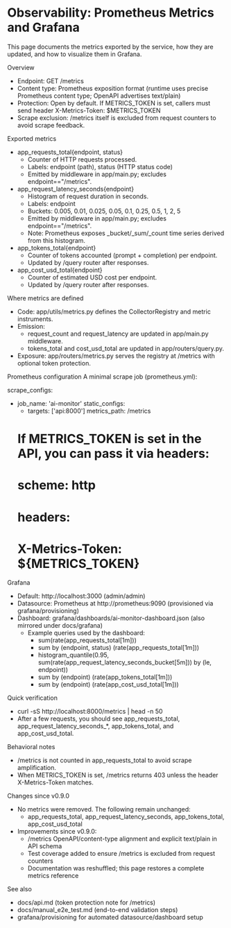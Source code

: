 # Observability: Prometheus Metrics and Grafana

This page documents the metrics exported by the service, how they are updated, and how to visualize them in Grafana.

Overview
- Endpoint: GET /metrics
- Content type: Prometheus exposition format (runtime uses precise Prometheus content type; OpenAPI advertises text/plain)
- Protection: Open by default. If METRICS_TOKEN is set, callers must send header X-Metrics-Token: $METRICS_TOKEN
- Scrape exclusion: /metrics itself is excluded from request counters to avoid scrape feedback.

Exported metrics
- app_requests_total{endpoint, status}
  - Counter of HTTP requests processed.
  - Labels: endpoint (path), status (HTTP status code)
  - Emitted by middleware in app/main.py; excludes endpoint=="/metrics".
- app_request_latency_seconds{endpoint}
  - Histogram of request duration in seconds.
  - Labels: endpoint
  - Buckets: 0.005, 0.01, 0.025, 0.05, 0.1, 0.25, 0.5, 1, 2, 5
  - Emitted by middleware in app/main.py; excludes endpoint=="/metrics".
  - Note: Prometheus exposes _bucket/_sum/_count time series derived from this histogram.
- app_tokens_total{endpoint}
  - Counter of tokens accounted (prompt + completion) per endpoint.
  - Updated by /query router after responses.
- app_cost_usd_total{endpoint}
  - Counter of estimated USD cost per endpoint.
  - Updated by /query router after responses.

Where metrics are defined
- Code: app/utils/metrics.py defines the CollectorRegistry and metric instruments.
- Emission:
  - request_count and request_latency are updated in app/main.py middleware.
  - tokens_total and cost_usd_total are updated in app/routers/query.py.
- Exposure: app/routers/metrics.py serves the registry at /metrics with optional token protection.

Prometheus configuration
A minimal scrape job (prometheus.yml):

scrape_configs:
  - job_name: 'ai-monitor'
    static_configs:
      - targets: ['api:8000']
    metrics_path: /metrics
    # If METRICS_TOKEN is set in the API, you can pass it via headers:
    # scheme: http
    # headers:
    #   X-Metrics-Token: ${METRICS_TOKEN}

Grafana
- Default: http://localhost:3000 (admin/admin)
- Datasource: Prometheus at http://prometheus:9090 (provisioned via grafana/provisioning)
- Dashboard: grafana/dashboards/ai-monitor-dashboard.json (also mirrored under docs/grafana)
  - Example queries used by the dashboard:
    - sum(rate(app_requests_total[1m]))
    - sum by (endpoint, status) (rate(app_requests_total[1m]))
    - histogram_quantile(0.95, sum(rate(app_request_latency_seconds_bucket[5m])) by (le, endpoint))
    - sum by (endpoint) (rate(app_tokens_total[1m]))
    - sum by (endpoint) (rate(app_cost_usd_total[1m]))

Quick verification
- curl -sS http://localhost:8000/metrics | head -n 50
- After a few requests, you should see app_requests_total, app_request_latency_seconds_*, app_tokens_total, and app_cost_usd_total.

Behavioral notes
- /metrics is not counted in app_requests_total to avoid scrape amplification.
- When METRICS_TOKEN is set, /metrics returns 403 unless the header X-Metrics-Token matches.

Changes since v0.9.0
- No metrics were removed. The following remain unchanged:
  - app_requests_total, app_request_latency_seconds, app_tokens_total, app_cost_usd_total
- Improvements since v0.9.0:
  - /metrics OpenAPI/content-type alignment and explicit text/plain in API schema
  - Test coverage added to ensure /metrics is excluded from request counters
  - Documentation was reshuffled; this page restores a complete metrics reference

See also
- docs/api.md (token protection note for /metrics)
- docs/manual_e2e_test.md (end-to-end validation steps)
- grafana/provisioning for automated datasource/dashboard setup
